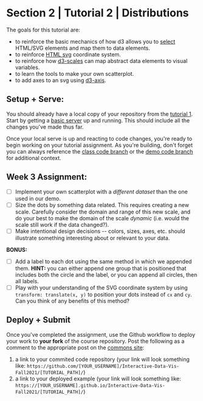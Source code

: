 # Section 2 | Tutorial 2 | Distributions

The goals for this tutorial are:

- to reinforce the basic mechanics of how d3 allows you to [select](https://github.com/d3/d3-selection) HTML/SVG elements and map them to data elements.
- to reinforce [HTML svg](https://developer.mozilla.org/en-US/docs/Web/SVG/Element/svg) coordinate system.
- to reinforce how [d3-scales](https://github.com/d3/d3-scale) can map abstract data elements to visual variables.
- to learn the tools to make your own scatterplot.
- to add axes to an svg using [d3-axis](https://github.com/d3/d3-axis).

## Setup + Serve:

You should already have a local copy of your repository from the [tutorial 1](../1_1_getting_started/README.md). Start by getting a [basic server](../1_1_getting_started/3_BASIC_SERVER.md) up and running. This should include all the changes you've made thus far.

Once your local serve is up and reacting to code changes, you're ready to begin working on your tutorial assignment.
As you're building, don't forget you can always reference the [class code branch](https://github.com/InteractiveDataVis/Interactive-Data-Vis-Fall2021/tree/class/) or the [demo code branch](https://github.com/InteractiveDataVis/Interactive-Data-Vis-Fall2021/tree/demo/) for additional context.

## Week 3 Assignment:

- [ ] Implement your own scatterplot with a *different dataset* than the one used in our demo.
- [ ] Size the dots by something data related. This requires creating a new scale. Carefully consider the domain and range of this new scale, and do your best to make the domain of the scale *dynamic* (i.e. would the scale still work if the data changed?). 
- [ ] Make intentional design decisions -- colors, sizes, axes, etc. should illustrate something interesting about or relevant to your data.

**BONUS:**

- [ ] Add a label to each dot using the same method in which we appended them. **HINT:** you can either append one group that is positioned that includes both the circle and the label, or you can append all circles, then all labels.
- [ ] Play with your understanding of the SVG coordinate system by using `transform: translate(x, y)` to position your dots instead of `cx` and `cy`. Can you think of any benefits of this method?

## Deploy + Submit

Once you've completed the assignment, use the Github workflow to deploy your work to **your fork** of the course repository. Post the following as a comment to the appropriate post on the [commons site](https://data73200fall2021.commons.gc.cuny.edu/):
1. a link to your commited code repository (your link will look something like: `https://github.com/[YOUR_USERNAME]/Interactive-Data-Vis-Fall2021/[TUTORIAL_PATH]/`)
2. a link to your deployed example (your link will look something like: `https://[YOUR_USERNAME].github.io/Interactive-Data-Vis-Fall2021/[TUTORIAL_PATH]/`)


